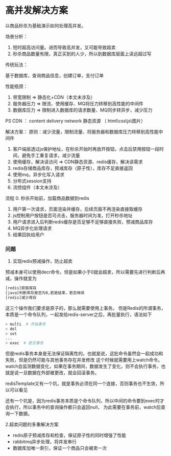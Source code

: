 # 高并发解决方案

以商品秒杀为基础演示如何处理高并发。

场景分析：
1. 短时超高访问量。进而导致高并发，又可能导致超卖
2. 秒杀商品数量有限，真正买到的人少，所以到数据库层面上读远超过写

传统玩法：

基于数据库，查询商品信息，创建订单，支付订单

性能瓶颈：
1. 带宽限制       =>  静态化+CDN（本文未涉及）
2. 服务器压力   =>  限流、使用缓存、MQ将压力转移到高性能的中间件
3. 数据库压力   =>  限制进入数据库的请求数量、MQ同步转异步，减少压力

PS 
CDN ： content delivery network  静态资源 （ html\css\js\图片）

解决方案：
原则：减少流量，限制流量、将服务器和数据库压力转移到高性能中间件

1. 客户端层透过js保护地址，在秒杀开始时再放开按钮，点击后禁用按钮一段时间，避免手工重复请求，减少流量
2. 使用缓存，解决读访问  => CDN静态资源、redis缓存，解决读需求
3. redis存储商品库存，预减库存（原子性），库存不足直接返回
4. 使用mq，异步化写入请求
5. 分布式session支持
6. 流控组件（本文未涉及）

 流程
 0. 秒杀开始前，加载商品数据到redis
 1. 用户第一次请求，页面渲染并缓存，后续页面不再渲染直接取缓存
 2. js控制用户按钮是否可点击，服务器时间为准，打开秒杀地址
 3. 用户请求进入后判断redis缓存是否足够不足够直接失败，预减商品库存
 4. MQ异步化处理请求
 5. 结果回执给用户

 

 ### 问题

 1. 实现redis预减操作，防止超卖

 预减本身可以使用decr命令，但是如果小于0就会超卖，所以需要先进行判断后再减，操作就变为
 ```bash
 [redis]获取库存
 [java]判断库存是否为0,若是结束，若否继续
 [redis]减少库存
 ```
 这三个操作我们要求是原子的，那么就需要使用上事务。
 但是Redis的所谓事务，本质是一个命令队列，一起发给redis-server之后，再批量执行，语法如下

 ```bash
 > multi  # 开始事务
 > del
 > set
 ...
 > exec  # 提交事务
 ```
 但是redis事务本身是无法保证隔离性的。也就是说，这批命令虽然会一起成功和失败，但是仍然可能与其他事务存在并发修改
这个时候就需要用上watch命令。watch会监测数据变化，如果在事务期间，数据发生了变化，则不会执行事务，也就是说一旦数据在外部被更改，就会回滚事务。

redisTemplate又有一个坑，就是事务必须在同一个连接，否则事务也不生效，所以可以看见

还有一个坑是，因为redis事务本质是个命令队列，所以中间的命令要到exec时才会执行，所以事务中的查询操作都只会返回null，
为此需要在事务前，watch后查询一下数据。

2.超卖问题的多重解决方案

- redis原子预减库存和检查，保证原子性的同时增强了性能
- rabbitmq异步处理，将并发串行
- 数据库加唯一索引，保证一个商品只会被卖一次
